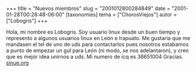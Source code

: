 +++
title = "Nuevos miembros"
slug = "2001012800284849"
date = "2001-01-28T00:28:48-06:00"
[taxonomies]
tema = ["ChorosViejos"]
autor = ["Lobogris"]
+++

Hola, mi nombre es Lobogris. Soy usuario linux desde un buen tiempo y
represento a algunos usuarios linux en León e Irapuato. Me gustaria que
me mandasen el tel de uno de uds para contactarlos pues nosotros
estabamos a punto de empezar un gul para León (ni modo, se nos
adelantaron), y creo que es mejor idea unirnos a uds. Mi numero de icq
es 36651004 Gracias. [sinue.org](http://www.sinue.org)

